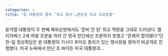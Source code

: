 ```yaml
---
categories: c
title: "윤 대통령의 졸속 ‘외교 참사’…혼돈의 외교 프로토콜"
---
```


				
		
			
				
					
					
						
						
						
					
					
				
				
			
			
			
윤석열 대통령이 두 번째 해외순방에서도 ‘준비 안 된’ 외교 역량을 그대로 드러냈다. 엘리자베스 2세 여왕 조문을 하러 간 영국 런던에선 조문하지 못했고 “흔쾌히 합의됐다”던 한-일 정상회담은 윤 대통령이 기시다 후미오 총리가 있는 행사장을 찾아가 비공개로 진행했다. 미국 뉴욕에서 만난 조 바이든 미국 대통령과...		
			